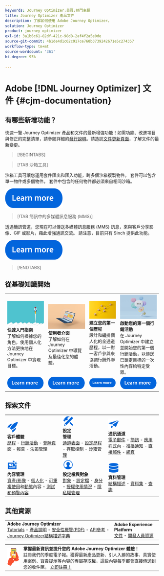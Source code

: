 ```yaml
---
keywords: Journey Optimizer;首頁;熱門主題
title: Journey Optimizer 產品文件
description: 了解如何使用 Adobe Journey Optimizer。
solution: Journey Optimizer
product: journey optimizer
exl-id: 3a1b6c61-82df-421c-98d8-2af4f2a5e0de
source-git-commit: 4b1de4d1c62c917ce760b3739242671e5c274357
workflow-type: tm+mt
source-wordcount: '361'
ht-degree: 95%

---
```


# Adobe [!DNL Journey Optimizer] 文件 {#cjm-documentation}

## 有哪些新增功能？

快速一覽 Journey Optimizer 產品和文件的最新增強功能！如需功能、改進項目與修正的完整清單，請參閱詳細的[發行說明](using/rn/release-notes.md)。請造訪[文件更新頁面](using/rn/documentation-updates.md)，了解文件的最新變更。

>[!BEGINTABS]

>[!TAB 沙箱工具]

沙箱工具可讓您運用套件匯出和匯入功能，跨多個沙箱複製物件。 套件可以包含單一物件或多個物件。 套件中包含的任何物件都必須來自相同沙箱。

[![影像](using/assets/do-not-localize/learn-more-button.svg)](using/building-journeys/copy-to-sandbox.md)

>[!TAB 簡訊中的多媒體訊息服務 (MMS)]

透過簡訊管道，您現在可以傳送多媒體訊息服務 (MMS) 訊息，來與客戶分享影像、GIF 或影片，藉此增強通訊交流。 請注意，目前只有 Sinch 提供此功能。

[![影像](using/assets/do-not-localize/learn-more-button.svg)](using/sms/create-sms.md#mms-content)

>[!ENDTABS]

## 從基礎知識開始

<table style="table-layout:fixed">
  <tr style="border: 0;">
    <td>
    <a href="using/start/quick-start.md"><img src="using/assets/do-not-localize/start-quick.png"></a>
    <div><strong>快速入門指南</strong><br/>了解如何根據您的角色，使用個人化方法更快地在 Journey Optimizer 中實現目標。</div>
    </td>
    <td>
    <a href="using/start/user-interface.md"><img src="using/assets/do-not-localize/start-interface.jpeg"></a>
    <div><strong>使用者介面</strong><br/>了解如何在 Journey Optimizer 中導覽及最佳化您的體驗。</div>
    </td>
    <td>
    <a href="using/building-journeys/journey-gs.md"><img src="using/assets/do-not-localize/start-journey.jpeg"></a>
    <div><strong>建立您的第一個歷程</strong><br/>設計和編排個人化的全通道歷程，以一對一客戶參與來協調行銷外聯活動。 
    </div>
    </td>
    <td>
    <a href="using/campaigns/create-campaign.md"><img src="using/assets/do-not-localize/start-campaign.jpeg"></a>
    <div><strong>啟動您的第一個行銷活動</strong><br/>在 Journey Optimizer 中建立並開始您的第一個行銷活動，以傳送已鎖定目標的一次性內容給特定受眾。</div>
    </td>
  </tr>
  <tr style="border: 0;">
    <td align="center"><a href="using/start/quick-start.md"><img src="using/assets/do-not-localize/learn-more-button.svg"></a></td>
    <td align="center"><a href="using/start/user-interface.md"><img src="using/assets/do-not-localize/learn-more-button.svg"></a></td>
    <td align="center"><a href="using/building-journeys/journey-gs.md"><img src="using/assets/do-not-localize/learn-more-button.svg"></a></td>
    <td align="center"><a href="using/campaigns/create-campaign.md"><img src="using/assets/do-not-localize/learn-more-button.svg"></a></td>
    </tr>
</table>

## 探索文件

<table style="table-layout:auto">
  <tr style="border: 0;">
    <td>
      <img src="using/assets/do-not-localize/icon-quick-start.svg" width="35px"><br/>
      <strong>客戶體驗</strong><br/><a href="using/building-journeys/journey.md">歷程</a> - <a href="using/campaigns/get-started-with-campaigns.md">行銷活動</a> - <a href="using/landing-pages/get-started-lp.md">登陸頁面</a> - <a href="using/reports/live-report.md">報告</a> - <a href="using/offers/get-started/starting-offer-decisioning.md">決策管理</a>
    </td>
    <td>
      <img src="using/assets/do-not-localize/icon-configure.svg" width="35px"><br/>
      <strong>設定<br/>管理</strong><br/><a href="using/configuration/channel-surfaces.md">通道表面</a> - <a href="using/configuration/about-data-sources-events-actions.md">設定歷程</a> - <a href="using/administration/permissions-overview.md">存取控制</a> - <a href="using/administration/sandboxes.md">沙箱管理</a>
    </td>
    <td>
      <img src="using/assets/do-not-localize/icon-campaign.svg" width="35px"><br/>
      <strong>通訊通道</strong><br/><a href="using/email/get-started-email.md">電子郵件</a> - <a href="using/sms/get-started-sms.md">簡訊</a> - <a href="using/in-app/get-started-in-app.md">應用程式內</a> - <a href="using/push/get-started-push.md">推播通知</a> - <a href="using/direct-mail/get-started-direct-mail.md">直接郵件</a> - <a href="using/web/get-started-web.md">網頁</a>
    </td>
  </tr>
  <tr style="border: 0;">
    <td>
      <img src="using/assets/do-not-localize/icon-content.svg" width="35px"><br/>
      <strong>內容管理</strong><br/><a href="using/content-management/assets.md">資產/影像</a> - <a href="using/personalization/personalize.md">個人化</a> - <a href="using/content-management/content-templates.md">可重複使用</a>和<a href="using/personalization/dynamic-content.md">動態</a>內容 - <a href="using/content-management/preview-test.md">測試和預覽內容</a>
    </td>
    <td>
      <img src="using/assets/do-not-localize/icon_profile-audience.svg" width="35px"><br/>
      <strong>設定檔與對象</strong><br/><a href="using/audience/about-audiences.md">對象</a> - <a href="using/audience/get-started-profiles.md">設定檔</a> - <a href="using/audience/get-started-identity.md">身分</a> - <a href="using/audience/license-usage.md">授權使用情況</a> - <a href="using/privacy/get-started-privacy.md">隱私權管理</a>
    </td>
    <td>
      <img src="using/assets/do-not-localize/icon-data.svg" width="35px"><br/>
      <strong>資料管理</strong><br/><a href="using/data/get-started-schemas.md">結構描述</a> - <a href="using/data/get-started-datasets.md">資料集</a> - <a href="using/data/get-started-queries.md">查詢</a>
    </td>
  </tr>
</table>

## 其他資源

<table style="table-layout:fixed"><tr style="border: 0;">
<td><strong>Adobe Journey Optimizer</strong><br/>
<a href="https://experienceleague.adobe.com/docs/journey-optimizer-learn/tutorials/overview.html?lang=zh-Hant" target="_blank">Tutorials</a> - <a href="https://helpx.adobe.com/tw/legal/product-descriptions/adobe-journey-optimizer.html" target="_blank">產品說明</a> - <a href="https://www.adobe.com/content/dam/cc/en/security/pdfs/AJO_SecurityOverview.pdf" target="_blank">安全性概覽(PDF)</a> - <a href="https://developer.adobe.com/journey-optimizer-apis/" target="_blank">API參考</a> - <a href="https://experienceleague.adobe.com/tools/ajo-schemas/schema-dictionary.html?lang=zh-Hant" target="_blank">Journey Optimizer結構描述字典</a>

</td>
<td><strong>Adobe Experience Platform</strong><br/>
<a href="https://experienceleague.adobe.com/docs/experience-platform/landing/home.html?lang=zh-Hant" target="_blank">文件</a> - <a href="https://www.adobe.com/tw/experience-platform/documentation-and-developer-resources.html" target="_blank">開發人員資源</a>
</td>
</tr></table>

<table style="table-layout:auto"><tr style="border: 0;"><td><img src="using/assets/do-not-localize/newsletter.png"></td><td>
<b>掌握最新資訊並提升您的 Adobe Journey Optimizer 體驗！</b><br/>註冊我們的季度電子報。獲得最新產品更新、引人入勝的故事、真實使用案例、寶貴提示等內容的專屬存取權，這些內容每季都會直接傳送到您的收件匣。 <a href="https://www.adobe.com/subscription/Adobe_Journey_Optimizer_NL.html">立即註冊！</a></td></tr></table>
